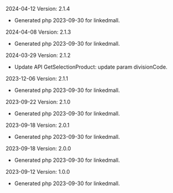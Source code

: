 2024-04-12 Version: 2.1.4
- Generated php 2023-09-30 for linkedmall.

2024-04-08 Version: 2.1.3
- Generated php 2023-09-30 for linkedmall.

2024-03-29 Version: 2.1.2
- Update API GetSelectionProduct: update param divisionCode.


2023-12-06 Version: 2.1.1
- Generated php 2023-09-30 for linkedmall.

2023-09-22 Version: 2.1.0
- Generated php 2023-09-30 for linkedmall.

2023-09-18 Version: 2.0.1
- Generated php 2023-09-30 for linkedmall.

2023-09-18 Version: 2.0.0
- Generated php 2023-09-30 for linkedmall.

2023-09-12 Version: 1.0.0
- Generated php 2023-09-30 for linkedmall.

